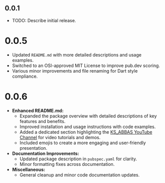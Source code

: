 ## 0.0.1

* TODO: Describe initial release.


# 0.0.5

- Updated `README.md` with more detailed descriptions and usage examples.
- Switched to an OSI-approved MIT License to improve pub.dev scoring.
- Various minor improvements and file renaming for Dart style compliance.

# 0.0.6 

- **Enhanced README.md:**
  - Expanded the package overview with detailed descriptions of key features and benefits.
  - Improved installation and usage instructions with code examples.
  - Added a dedicated section highlighting the [KS_ABBAS YouTube Channel](https://www.youtube.com/@KS_ABBAS) for video tutorials and demos.
  - Included emojis to create a more engaging and user-friendly presentation.
- **Documentation Improvements:**
  - Updated package description in `pubspec.yaml` for clarity.
  - Minor formatting fixes across documentation.
- **Miscellaneous:**
  - General cleanup and minor code documentation updates.